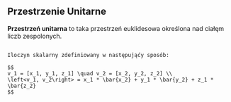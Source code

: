 ## Przestrzenie Unitarne

**Przestrzeń unitarna** to taka przestrzeń euklidesowa określona nad
ciałęm liczb zespolonych.

```{admonition} Iloczyn hermitowski

Iloczyn skalarny zdefiniowany w następująćy sposób:

$$
v_1 = [x_1, y_1, z_1] \quad v_2 = [x_2, y_2, z_2] \\
\left<v_1, v_2\right> = x_1 * \bar{x_2} + y_1 * \bar{y_2} + z_1 * \bar{z_2}
$$
